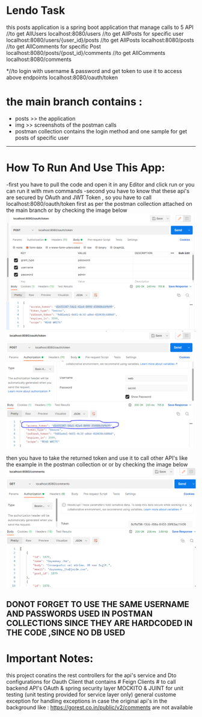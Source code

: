 # Lendo Task
this posts application is a spring boot application that manage calls to 5 API
//to get AllUsers
localhost:8080/users
//to get AllPosts for specific user
localhost:8080/users/{user_id}/posts
//to get AllPosts
localhost:8080/posts
//to get AllComments for specific Post
localhost:8080/posts/{post_id}/comments
//to get AllComments
localhost:8080/comments

*//to login with username & password and get token to use it to access above endpoints
localhost:8080/oauth/token

# the main branch contains : 
- posts >> the application
- img >> screenshots of the postman calls
- postman collection contains the login method and one sample for get posts of specific user

----------------------------------------------------------------------------------------
# How To Run And Use This App:
-first you have to pull the code and open it in any Editor and click run or you can run it with mvn commands
-second you have to know that these api's are secured by OAuth and JWT Token , so 
you have to call localhost:8080/oauth/token first as per the postman collection attached on the main branch or by checking the image below
![alt text](https://github.com/Ahmed-Ali-93/Lendo/blob/main/img/oauth%20token%20request%20body.PNG?raw=true)
![alt text](https://github.com/Ahmed-Ali-93/Lendo/blob/main/img/oauth%20token%20request%20authorization.PNG?raw=true)

then you have to take the returned token and use it to call other API's like the example in the postman collection or or by checking the image below
![alt text](https://github.com/Ahmed-Ali-93/Lendo/blob/main/img/getAllComments.PNG?raw=true)

DONOT FORGET TO USE THE SAME USERNAME AND PASSWORDS USED IN POSTMAN COLLECTIONS SINCE THEY ARE HARDCODED IN THE CODE ,SINCE NO DB USED
---------------------------------------------------------------------------------------------
# Important Notes:
this project conatins 
the rest controllers for the api's
service and Dto 
configurations for Oauth
Client that contains  # Feign Clients #  to call backend API's
OAuth & spring security layer
MOCKITO & JUINT for unit testing (unit testing provided for service layer only)
general custome exception for handling exceptions in case the original api's in the background like : https://gorest.co.in/public/v2/comments  are not available
